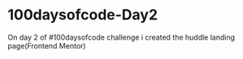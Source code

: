 # 100daysofcode-Day2
On day 2 of #100daysofcode challenge i created the huddle landing page(Frontend Mentor)
